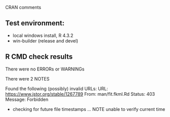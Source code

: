 CRAN comments

## Test environment:
* local windows install, R 4.3.2
* win-builder (release and devel)

## R CMD check results
There were no ERRORs or WARNINGs 

There were 2 NOTES

Found the following (possibly) invalid URLs:
  URL: https://www.jstor.org/stable/1267789
    From: man/fit.fkml.Rd
    Status: 403
    Message: Forbidden

* checking for future file timestamps ... NOTE
unable to verify current time

